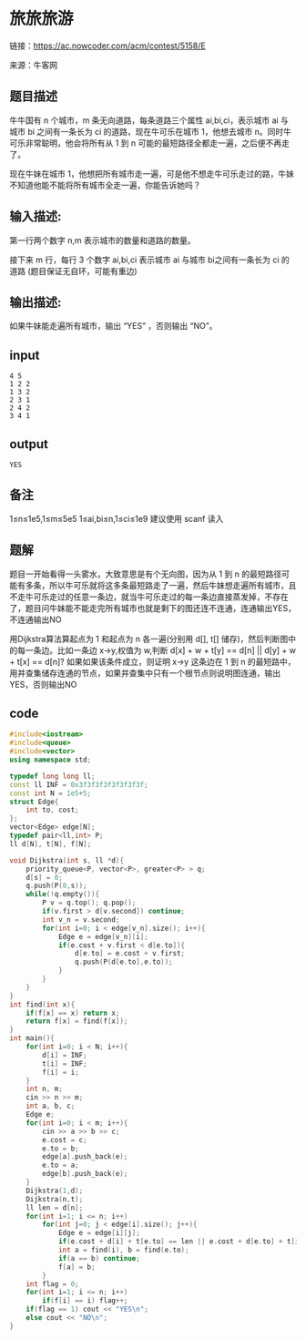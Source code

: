 # 旅旅旅游

链接：https://ac.nowcoder.com/acm/contest/5158/E

来源：牛客网

## 题目描述

牛牛国有 n 个城市，m 条无向道路，每条道路三个属性 ai,bi,ci，表示城市 ai 与城市 bi​ 之间有一条长为 ci 的道路，现在牛可乐在城市 1，他想去城市 n。同时牛可乐非常聪明，他会将所有从 1 到 n 可能的最短路径全都走一遍，之后便不再走了。

现在牛妹在城市 1，他想把所有城市走一遍，可是他不想走牛可乐走过的路，牛妹不知道他能不能将所有城市全走一遍，你能告诉她吗？

## 输入描述:

第一行两个数字 n,m 表示城市的数量和道路的数量。

接下来 m 行，每行 3 个数字 ai,bi,ci 表示城市 ai 与城市 bi​ 之间有一条长为 ci 的道路  (题目保证无自环，可能有重边)

## 输出描述:

如果牛妹能走遍所有城市，输出 “YES” ，否则输出 “NO”。

## input

```
4 5
1 2 2
1 3 2
2 3 1
2 4 2
3 4 1
```

## output

```
YES
```

## 备注

1≤n≤1e5,1≤m≤5e5
1≤ai,bi≤n,1≤ci≤1e9
建议使用 scanf 读入

## 题解

题目一开始看得一头雾水，大致意思是有个无向图，因为从 1 到 n 的最短路径可能有多条，所以牛可乐就将这多条最短路走了一遍，然后牛妹想走遍所有城市，且不走牛可乐走过的任意一条边，就当牛可乐走过的每一条边直接蒸发掉，不存在了，题目问牛妹能不能走完所有城市也就是剩下的图还连不连通，连通输出YES，不连通输出NO

用Dijkstra算法算起点为 1 和起点为 n 各一遍(分别用 d[], t[] 储存)，然后判断图中的每一条边。比如一条边 x->y,权值为 w,判断 d[x] + w + t[y] == d[n] || d[y] + w + t[x] == d[n]? 如果如果该条件成立，则证明 x->y 这条边在 1 到 n 的最短路中，用并查集储存连通的节点，如果并查集中只有一个根节点则说明图连通，输出YES，否则输出NO

## code

``` cpp
#include<iostream>
#include<queue>
#include<vector>
using namespace std;

typedef long long ll;
const ll INF = 0x3f3f3f3f3f3f3f3f;
const int N = 1e5+5;
struct Edge{
    int to, cost;
};
vector<Edge> edge[N];
typedef pair<ll,int> P;
ll d[N], t[N], f[N];

void Dijkstra(int s, ll *d){
    priority_queue<P, vector<P>, greater<P> > q;
    d[s] = 0;
    q.push(P(0,s));
    while(!q.empty()){
        P v = q.top(); q.pop();
        if(v.first > d[v.second]) continue;
        int v_n = v.second;
        for(int i=0; i < edge[v_n].size(); i++){
            Edge e = edge[v_n][i];
            if(e.cost + v.first < d[e.to]){
                d[e.to] = e.cost + v.first;
                q.push(P(d[e.to],e.to));
            }
        }
    }
}
int find(int x){
    if(f[x] == x) return x;
    return f[x] = find(f[x]);
}
int main(){
    for(int i=0; i < N; i++){
        d[i] = INF;
        t[i] = INF;
        f[i] = i;
    }
    int n, m;
    cin >> n >> m;
    int a, b, c;
    Edge e;
    for(int i=0; i < m; i++){
        cin >> a >> b >> c;
        e.cost = c;
        e.to = b;
        edge[a].push_back(e);
        e.to = a;
        edge[b].push_back(e);
    }
    Dijkstra(1,d);
    Dijkstra(n,t);
    ll len = d[n];
    for(int i=1; i <= n; i++)
        for(int j=0; j < edge[i].size(); j++){
            Edge e = edge[i][j];
            if(e.cost + d[i] + t[e.to] == len || e.cost + d[e.to] + t[i] == len) continue;
            int a = find(i), b = find(e.to);
            if(a == b) continue;
            f[a] = b;
        }
    int flag = 0;
    for(int i=1; i <= n; i++)
        if(f[i] == i) flag++;
    if(flag == 1) cout << "YES\n";
    else cout << "NO\n"; 
}
```